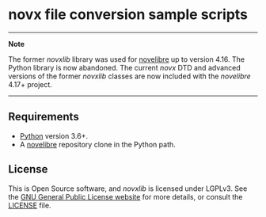 # novx file conversion sample scripts


---

**Note**

The former *novxlib* library was used for [novelibre](https://github.com/peter88213/novelibre) 
up to version 4.16. The Python library is now abandoned.
The current *novx* DTD and advanced versions of the former *novxlib* classes are now 
included with the *novelibre* 4.17+ project.

---

## Requirements

- [Python](https://www.python.org) version 3.6+.
- A [novelibre](https://github.com/peter88213/novelibre) repository clone in the Python path. 

## License

This is Open Source software, and *novxlib* is licensed under LGPLv3. See the
[GNU General Public License website](https://www.gnu.org/licenses/lgpl-3.0.en.html) for more
details, or consult the [LICENSE](https://github.com/peter88213/novxlib/blob/main/LICENSE) file.
